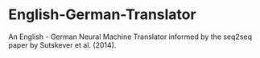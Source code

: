 # English-German-Translator
An English - German Neural Machine Translator informed by the seq2seq paper by Sutskever et al. (2014).

